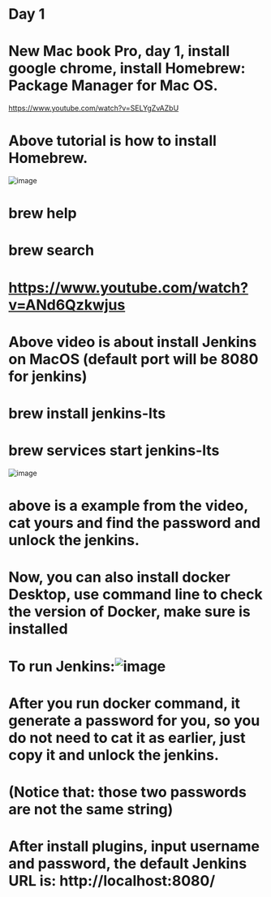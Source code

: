 # Day 1
# New Mac book Pro, day 1, install google chrome, install Homebrew: Package Manager for Mac OS.
https://www.youtube.com/watch?v=SELYgZvAZbU
# Above tutorial is how to install Homebrew.

![image](https://user-images.githubusercontent.com/56694905/130335165-a034a758-6c28-40f6-ad1d-457c6d10fee8.png)
# brew help
# brew search
# https://www.youtube.com/watch?v=ANd6Qzkwjus 
# Above video is about install Jenkins on MacOS (default port will be 8080 for jenkins)
# brew install jenkins-lts
# brew services start jenkins-lts
![image](https://user-images.githubusercontent.com/56694905/130335395-f888d4b6-6462-49c2-b998-ab6679fae564.png)
# above is a example from the video, cat yours and find the password and unlock the jenkins.
# Now, you can also install docker Desktop, use command line to check the version of Docker, make sure is installed
# To run Jenkins:![image](https://user-images.githubusercontent.com/56694905/130336132-483ee535-4d34-4282-a1b0-48c9224a6e83.png)
# After you run docker command, it generate a password for you, so you do not need to cat it as earlier, just copy it and unlock the jenkins.
# (Notice that: those two passwords are not the same string)
# After install plugins, input username and password, the default Jenkins URL is: http://localhost:8080/
